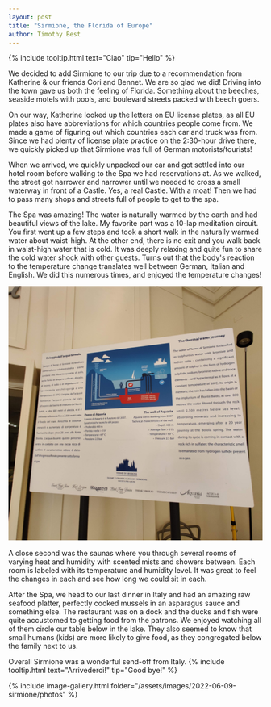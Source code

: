 ```yaml
---
layout: post
title: "Sirmione, the Florida of Europe"
author: Timothy Best
---
```


{% include tooltip.html text="Ciao" tip="Hello" %}

We decided to add Sirmione to our trip due to a recommendation from Katherine & our friends Cori and Bennet. We are so glad we did! Driving into the town gave us both the feeling of Florida. Something about the beeches, seaside motels with pools, and boulevard streets packed with beech goers. 

On our way, Katherine looked up the letters on EU license plates, as all EU plates also have abbreviations for which countries people come from. We made a game of figuring out which countries each car and truck was from. Since we had plenty of license plate practice on the 2:30-hour drive there, we quickly picked up that Sirmione was full of German motorists/tourists!

When we arrived, we quickly unpacked our car and got settled into our hotel room before walking to the Spa we had reservations at. As we walked, the street got narrower and narrower until we needed to cross a small waterway in front of a Castle. Yes, a real Castle. With a moat! Then we had to pass many shops and streets full of people to get to the spa.

The Spa was amazing! The water is naturally warmed by the earth and had beautiful views of the lake. My favorite part was a 10-lap meditation circuit. You first went up a few steps and took a short walk in the naturally warmed water about waist-high. At the other end, there is no exit and you walk back in waist-high water that is cold. It was deeply relaxing and quite fun to share the cold water shock with other guests. Turns out that the body's reaction to the temperature change translates well between German, Italian and English. We did this numerous times, and enjoyed the temperature changes!

![info about the spa water](/assets/images/2022-06-09-sirmione/IMG_20220609_184624.jpg)

A close second was the saunas where you through several rooms of varying heat and humidity with scented mists and showers between. Each room is labeled with its temperature and humidity level. It was great to feel the changes in each and see how long we could sit in each. 

After the Spa, we head to our last dinner in Italy and had an amazing raw seafood platter, perfectly cooked mussels in an asparagus sauce and something else. The restaurant was on a dock and the ducks and fish were quite accustomed to getting food from the patrons. We enjoyed watching all of them circle our table below in the lake. They also seemed to know that small humans (kids) are more likely to give food, as they congregated below the family next to us. 

Overall Sirmione was a wonderful send-off from Italy. {% include tooltip.html text="Arrivederci!" tip="Good bye!" %}

{% include image-gallery.html folder="/assets/images/2022-06-09-sirmione/photos" %}
